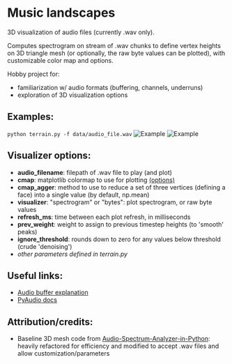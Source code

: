 Music landscapes
==========

3D visualization of audio files (currently .wav only).

Computes spectrogram on stream of .wav chunks to define vertex heights on 3D triangle mesh (or optionally, the raw byte values can be plotted), with customizable color map and options.

Hobby project for:
* familiarization w/ audio formats (buffering, channels, underruns)
* exploration of 3D visualization options

Examples:
----
```python terrain.py -f data/audio_file.wav```
![Example](/images/cmap_hot_example.png)
![Example](/images/cmap_bone_example.png)

Visualizer options:
----

* **audio_filename**: filepath of .wav file to play (and plot)
* **cmap**: matplotlib colormap to use for plotting [(options)](https://matplotlib.org/stable/tutorials/colors/colormaps.html)
* **cmap_agger**: method to use to reduce a set of three vertices (defining a face) into a single value (by default, np.mean)
* **visualizer**: "spectrogram" or "bytes": plot spectrogram, or raw byte values
* **refresh_ms**: time between each plot refresh, in milliseconds
* **prev_weight**: weight to assign to previous timestep heights (to 'smooth' peaks)
* **ignore_threshold**: rounds down to zero for any values below threshold (crude 'denoising')
* *other parameters defined in terrain.py*

Useful links:
----
* [Audio buffer explanation](https://techpubs.jurassic.nl/manuals/0650/developer/DMSDK_PG/sgi_html/ch08.html)
* [PyAudio docs](http://people.csail.mit.edu/hubert/pyaudio/docs/)

Attribution/credits:
----
* Baseline 3D mesh code from [Audio-Spectrum-Analyzer-in-Python](https://github.com/markjay4k/Audio-Spectrum-Analyzer-in-Python): heavily refactored for efficiency and modified to accept .wav files and allow customization/parameters
